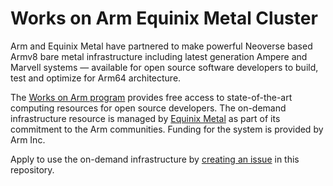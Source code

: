 # Works on Arm Equinix Metal Cluster

Arm and Equinix Metal have partnered to make powerful Neoverse based Armv8 bare metal infrastructure
including latest generation Ampere and Marvell systems — available for open source software
developers to build, test and optimize for Arm64 architecture.

The [Works on Arm program](https://www.worksonarm.com)
provides free access to state-of-the-art computing resources for open source developers.
The on-demand infrastructure resource is managed by [Equinix Metal](https://metal.equinix.com/)
as part of its commitment to the Arm communities.
Funding for the system is provided by Arm Inc.

Apply to use the on-demand infrastructure by [creating an issue](https://github.com/WorksOnArm/equinix-metal-arm64-cluster/issues/new/choose) in this repository.
